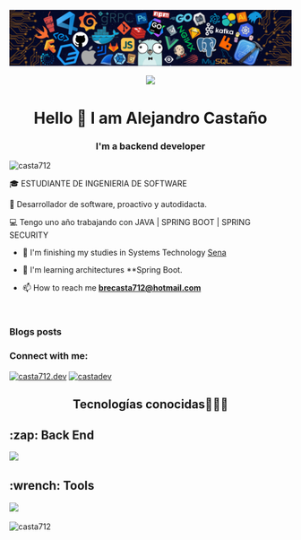 ![Github Banner](https://github.com/Jaydeep-Yadav/Jaydeep-Yadav/blob/main/banner.png)

<p align="center">
  <a href="https://github.com/DenverCoder1/readme-typing-svg"><img src="https://readme-typing-svg.herokuapp.com?&font=IBM+Plex+Sans&color=abcdef&size=20&lines=Welcome+To+My+Profile!;DEVEOPER+Backend++Skills+Java+Spring Boot+Postman+Channel!;Contact+Me+Thank+you+for+being+here+see you soon!" /></a>
</p>

<h1 align="center">Hello 👋 I am Alejandro Castaño</strong>  </h1>
<h3 align="center">I'm a backend developer</h3>

<p align="left"> <img src="https://komarev.com/ghpvc/?username=casta712&label=Profile%20views&color=0e75b6&style=flat" alt="casta712" /> </p>
<p align="left">
🎓 ESTUDIANTE DE INGENIERIA DE SOFTWARE

📝 Desarrollador de software, proactivo y autodidacta.

💻 Tengo uno año trabajando con JAVA | SPRING BOOT | SPRING SECURITY


- 🔭 I'm finishing my studies in Systems Technology [Sena](https://zajuna.sena.edu.co/)

- 🌱 I'm learning architectures **Spring Boot.

- 📫 How to reach me **brecasta712@hotmail.com**

<!--Intro end-->
  </p>
<br>

### Blogs posts
<!-- BLOG-POST-LIST:START -->
<!-- BLOG-POST-LIST:END -->

<h3 align="left">Connect with me:</h3>
<p align="left">
<a href="https://dev.to/casta712.dev" target="blank"><img align="center" src="https://raw.githubusercontent.com/rahuldkjain/github-profile-readme-generator/master/src/images/icons/Social/devto.svg" alt="casta712.dev" height="30" width="40" /></a>
<a href="https://linkedin.com/in/castadev" target="blank"><img align="center" src="https://raw.githubusercontent.com/rahuldkjain/github-profile-readme-generator/master/src/images/icons/Social/linked-in-alt.svg" alt="castadev" height="30" width="40" /></a>
</p>

<h2 align="center">Tecnologías conocidas👨🏻‍💻</h2>
<!--tech stack icons-->
<p align="center">
  

  <h2>:zap: Back End</h2>
  <a href="https://skillicons.dev">
    <img src="https://skillicons.dev/icons?i=java,spring,nodejs,aws,idea,eclipse,maven,mysql,postgres,dynamodb,firebase,sqlite&perline=6" />
  </a>


  <h2>:wrench: Tools</h2>
  <a href="https://skillicons.dev">
    <img src="https://skillicons.dev/icons?i=postman,git,github,ubuntu&perline=6" />
  </a>
</p>
<p><img align="center" src="https://github-readme-stats.vercel.app/api/top-langs?username=casta712&show_icons=true&locale=en&layout=compact" alt="casta712" /></p>
